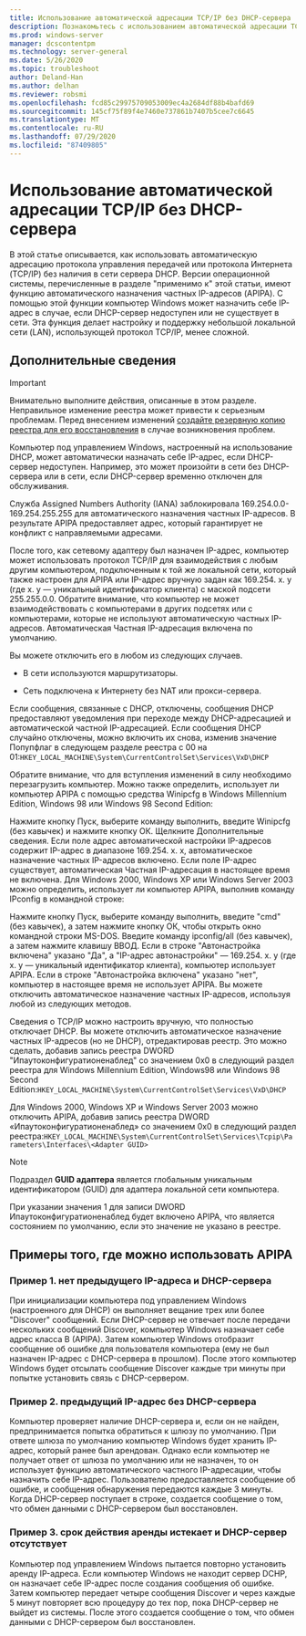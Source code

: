 ```yaml
---
title: Использование автоматической адресации TCP/IP без DHCP-сервера
description: Познакомьтесь с использованием автоматической адресации TCP/IP без DHCP-сервера.
ms.prod: windows-server
manager: dcscontentpm
ms.technology: server-general
ms.date: 5/26/2020
ms.topic: troubleshoot
author: Deland-Han
ms.author: delhan
ms.reviewer: robsmi
ms.openlocfilehash: fcd85c29975709053009ec4a2684df88b4bafd69
ms.sourcegitcommit: 145cf75f89f4e7460e737861b7407b5cee7c6645
ms.translationtype: MT
ms.contentlocale: ru-RU
ms.lasthandoff: 07/29/2020
ms.locfileid: "87409805"
---
```

# <a name="how-to-use-automatic-tcpip-addressing-without-a-dhcp-server"></a>Использование автоматической адресации TCP/IP без DHCP-сервера

В этой статье описывается, как использовать автоматическую адресацию протокола управления передачей или протокола Интернета (TCP/IP) без наличия в сети сервера DHCP. Версии операционной системы, перечисленные в разделе "применимо к" этой статьи, имеют функцию автоматического назначения частных IP-адресов (APIPA). С помощью этой функции компьютер Windows может назначить себе IP-адрес в случае, если DHCP-сервер недоступен или не существует в сети. Эта функция делает настройку и поддержку небольшой локальной сети (LAN), использующей протокол TCP/IP, менее сложной.

## <a name="more-information"></a>Дополнительные сведения

> [!IMPORTANT]
> Внимательно выполните действия, описанные в этом разделе. Неправильное изменение реестра может привести к серьезным проблемам. Перед внесением изменений [создайте резервную копию реестра для его восстановления](https://support.microsoft.com/help/322756) в случае возникновения проблем.

Компьютер под управлением Windows, настроенный на использование DHCP, может автоматически назначать себе IP-адрес, если DHCP-сервер недоступен. Например, это может произойти в сети без DHCP-сервера или в сети, если DHCP-сервер временно отключен для обслуживания.

Служба Assigned Numbers Authority (IANA) заблокировала 169.254.0.0-169.254.255.255 для автоматического назначения частных IP-адресов. В результате APIPA предоставляет адрес, который гарантирует не конфликт с направляемыми адресами.

После того, как сетевому адаптеру был назначен IP-адрес, компьютер может использовать протокол TCP/IP для взаимодействия с любым другим компьютером, подключенным к той же локальной сети, который также настроен для APIPA или IP-адрес вручную задан как 169.254. x. y (где x. y — уникальный идентификатор клиента) с маской подсети 255.255.0.0. Обратите внимание, что компьютер не может взаимодействовать с компьютерами в других подсетях или с компьютерами, которые не используют автоматическую частных IP-адресов. Автоматическая Частная IP-адресация включена по умолчанию.

Вы можете отключить его в любом из следующих случаев.

- В сети используются маршрутизаторы.

- Сеть подключена к Интернету без NAT или прокси-сервера.

Если сообщения, связанные с DHCP, отключены, сообщения DHCP предоставляют уведомления при переходе между DHCP-адресацией и автоматической частной IP-адресацией. Если сообщения DHCP случайно отключены, можно включить их снова, изменив значение Попупфлаг в следующем разделе реестра с 00 на 01:`HKEY_LOCAL_MACHINE\System\CurrentControlSet\Services\VxD\DHCP`

Обратите внимание, что для вступления изменений в силу необходимо перезагрузить компьютер. Можно также определить, использует ли компьютер APIPA с помощью средства Winipcfg в Windows Millennium Edition, Windows 98 или Windows 98 Second Edition:

Нажмите кнопку Пуск, выберите команду выполнить, введите Winipcfg (без кавычек) и нажмите кнопку ОК. Щелкните Дополнительные сведения. Если поле адрес автоматической настройки IP-адресов содержит IP-адрес в диапазоне 169.254. x. x, автоматическое назначение частных IP-адресов включено. Если поле IP-адрес существует, автоматическая Частная IP-адресация в настоящее время не включена.
Для Windows 2000, Windows XP или Windows Server 2003 можно определить, использует ли компьютер APIPA, выполнив команду IPconfig в командной строке:

Нажмите кнопку Пуск, выберите команду выполнить, введите "cmd" (без кавычек), а затем нажмите кнопку ОК, чтобы открыть окно командной строки MS-DOS. Введите команду ipconfig/all (без кавычек), а затем нажмите клавишу ВВОД. Если в строке "Автонастройка включена" указано "Да", а "IP-адрес автонастройки" — 169.254. x. y (где x. y — уникальный идентификатор клиента), компьютер использует APIPA. Если в строке "Автонастройка включена" указано "нет", компьютер в настоящее время не использует APIPA.
Вы можете отключить автоматическое назначение частных IP-адресов, используя любой из следующих методов.

Сведения о TCP/IP можно настроить вручную, что полностью отключает DHCP. Вы можете отключить автоматическое назначение частных IP-адресов (но не DHCP), отредактировав реестр. Это можно сделать, добавив запись реестра DWORD "Ипаутоконфигуратионенаблед" со значением 0x0 в следующий раздел реестра для Windows Millennium Edition, Windows98 или Windows 98 Second Edition:`HKEY_LOCAL_MACHINE\System\CurrentControlSet\Services\VxD\DHCP`

Для Windows 2000, Windows XP и Windows Server 2003 можно отключить APIPA, добавив запись реестра DWORD «Ипаутоконфигуратионенаблед» со значением 0x0 в следующий раздел реестра:`HKEY_LOCAL_MACHINE\System\CurrentControlSet\Services\Tcpip\Parameters\Interfaces\<Adapter GUID>`
> [!NOTE]
> Подраздел **GUID адаптера** является глобальным уникальным идентификатором (GUID) для адаптера локальной сети компьютера.

При указании значения 1 для записи DWORD Ипаутоконфигуратионенаблед будет включено APIPA, что является состоянием по умолчанию, если это значение не указано в реестре.

## <a name="examples-of-where-apipa-may-be-useful"></a>Примеры того, где можно использовать APIPA

### <a name="example-1-no-previous-ip-address-and-no-dhcp-server"></a>Пример 1. нет предыдущего IP-адреса и DHCP-сервера

При инициализации компьютера под управлением Windows (настроенного для DHCP) он выполняет вещание трех или более "Discover" сообщений. Если DHCP-сервер не отвечает после передачи нескольких сообщений Discover, компьютер Windows назначает себе адрес класса B (APIPA). Затем компьютер Windows отобразит сообщение об ошибке для пользователя компьютера (ему не был назначен IP-адрес с DHCP-сервера в прошлом). После этого компьютер Windows будет отсылать сообщение Discover каждые три минуты при попытке установить связь с DHCP-сервером.

### <a name="example-2-previous-ip-address-and-no-dhcp-server"></a>Пример 2. предыдущий IP-адрес без DHCP-сервера

Компьютер проверяет наличие DHCP-сервера и, если он не найден, предпринимается попытка обратиться к шлюзу по умолчанию. При ответе шлюза по умолчанию компьютер Windows будет хранить IP-адрес, который ранее был арендован. Однако если компьютер не получает ответ от шлюза по умолчанию или не назначен, то он использует функцию автоматического частного IP-адресации, чтобы назначить себе IP-адрес. Пользователю предоставляется сообщение об ошибке, и сообщения обнаружения передаются каждые 3 минуты. Когда DHCP-сервер поступает в строке, создается сообщение о том, что обмен данными с DHCP-сервером был восстановлен.

### <a name="example-3-lease-expires-and-no-dhcp-server"></a>Пример 3. срок действия аренды истекает и DHCP-сервер отсутствует

Компьютер под управлением Windows пытается повторно установить аренду IP-адреса. Если компьютер Windows не находит сервер DCHP, он назначает себе IP-адрес после создания сообщения об ошибке. Затем компьютер передает четыре сообщения Discover и через каждые 5 минут повторяет всю процедуру до тех пор, пока DHCP-сервер не выйдет из системы. После этого создается сообщение о том, что обмен данными с DHCP-сервером был восстановлен.
